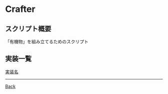 # Crafter

## スクリプト概要

「有機物」を組み立てるためのスクリプト

## 実装一覧

[実装名](./__Todo/README.md)

---
[Back](../README.md)  